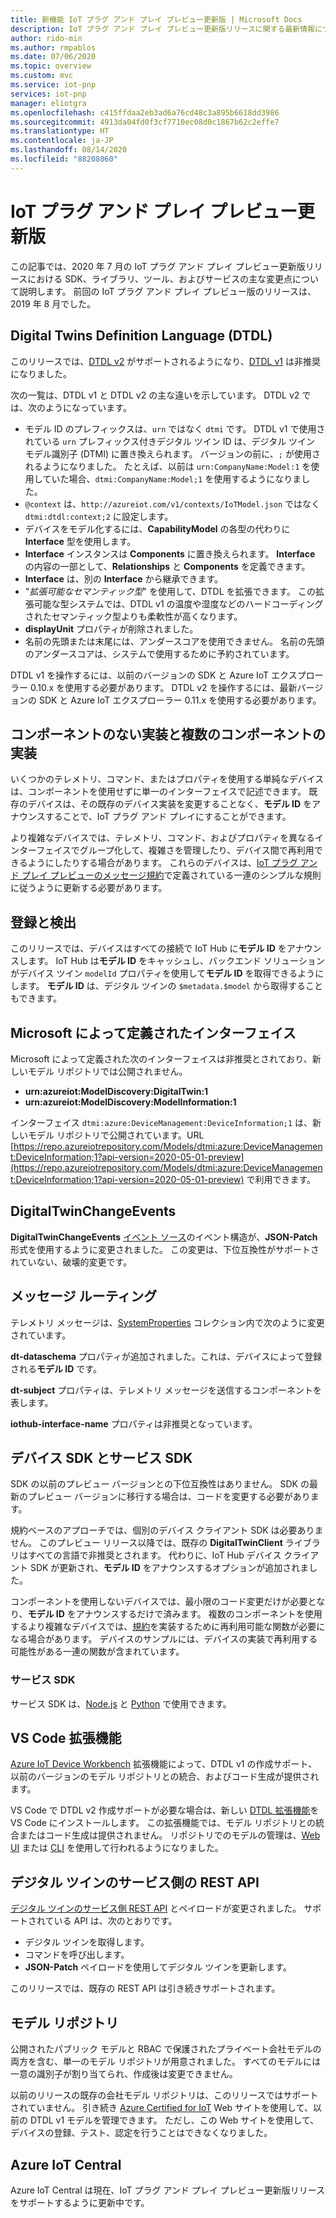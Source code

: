 ```yaml
---
title: 新機能 IoT プラグ アンド プレイ プレビュー更新版 | Microsoft Docs
description: IoT プラグ アンド プレイ プレビュー更新版リリースに関する最新情報について説明します。
author: rido-min
ms.author: rmpablos
ms.date: 07/06/2020
ms.topic: overview
ms.custom: mvc
ms.service: iot-pnp
services: iot-pnp
manager: eliotgra
ms.openlocfilehash: c415ffdaa2eb3ad6a76cd48c3a895b6618dd3986
ms.sourcegitcommit: 4913da04fd0f3cf7710ec08d0c1867b62c2effe7
ms.translationtype: HT
ms.contentlocale: ja-JP
ms.lasthandoff: 08/14/2020
ms.locfileid: "88208060"
---
```

# <a name="iot-plug-and-play-preview-refresh"></a>IoT プラグ アンド プレイ プレビュー更新版

この記事では、2020 年 7 月の IoT プラグ アンド プレイ プレビュー更新版リリースにおける SDK、ライブラリ、ツール、およびサービスの主な変更点について説明します。 前回の IoT プラグ アンド プレイ プレビュー版のリリースは、2019 年 8 月でした。

## <a name="digital-twins-definition-language-dtdl"></a>Digital Twins Definition Language (DTDL)

このリリースでは、[DTDL v2](https://github.com/Azure/opendigitaltwins-dtdl) がサポートされるようになり、[DTDL v1](https://github.com/Azure/opendigitaltwins-dtdl/tree/master/DTDL/v1-preview) は非推奨になりました。

次の一覧は、DTDL v1 と DTDL v2 の主な違いを示しています。 DTDL v2 では、次のようになっています。

- モデル ID のプレフィックスは、`urn` ではなく `dtmi` です。 DTDL v1 で使用されている `urn` プレフィックス付きデジタル ツイン ID は、デジタル ツイン モデル識別子 (DTMI) に置き換えられます。 バージョンの前に、`;` が使用されるようになりました。 たとえば、以前は `urn:CompanyName:Model:1` を使用していた場合、`dtmi:CompanyName:Model;1` を使用するようになりました。
- `@context` は、`http://azureiot.com/v1/contexts/IoTModel.json` ではなく `dtmi:dtdl:context;2` に設定します。
- デバイスをモデル化するには、**CapabilityModel** の各型の代わりに **Interface** 型を使用します。
- **Interface** インスタンスは **Components** に置き換えられます。 **Interface** の内容の一部として、**Relationships** と **Components** を定義できます。
- **Interface** は、別の **Interface** から継承できます。
- "_拡張可能なセマンティック型_" を使用して、DTDL を拡張できます。 この拡張可能な型システムでは、DTDL v1 の温度や湿度などのハードコーディングされたセマンティック型よりも柔軟性が高くなります。
- **displayUnit** プロパティが削除されました。
- 名前の先頭または末尾には、アンダースコアを使用できません。 名前の先頭のアンダースコアは、システムで使用するために予約されています。

DTDL v1 を操作するには、以前のバージョンの SDK と Azure IoT エクスプローラー 0.10.x を使用する必要があります。 DTDL v2 を操作するには、最新バージョンの SDK と Azure IoT エクスプローラー 0.11.x を使用する必要があります。

## <a name="no-component-and-multiple-component-implementations"></a>コンポーネントのない実装と複数のコンポーネントの実装

いくつかのテレメトリ、コマンド、またはプロパティを使用する単純なデバイスは、コンポーネントを使用せずに単一のインターフェイスで記述できます。 既存のデバイスは、その既存のデバイス実装を変更することなく、**モデル ID** をアナウンスすることで、IoT プラグ アンド プレイにすることができます。

より複雑なデバイスでは、テレメトリ、コマンド、およびプロパティを異なるインターフェイスでグループ化して、複雑さを管理したり、デバイス間で再利用できるようにしたりする場合があります。 これらのデバイスは、[IoT プラグ アンド プレイ プレビューのメッセージ規約](concepts-convention.md)で定義されている一連のシンプルな規則に従うように更新する必要があります。

## <a name="registration-and-discovery"></a>登録と検出

このリリースでは、デバイスはすべての接続で IoT Hub に**モデル ID** をアナウンスします。 IoT Hub は**モデル ID** をキャッシュし、バックエンド ソリューションがデバイス ツイン `modelId` プロパティを使用して**モデル ID** を取得できるようにします。 **モデル ID** は、デジタル ツインの `$metadata.$model` から取得することもできます。

## <a name="microsoft-defined-interfaces"></a>Microsoft によって定義されたインターフェイス

Microsoft によって定義された次のインターフェイスは非推奨とされており、新しいモデル リポジトリでは公開されません。

- **urn:azureiot:ModelDiscovery:DigitalTwin:1**
- **urn:azureiot:ModelDiscovery:ModelInformation:1**

インターフェイス `dtmi:azure:DeviceManagement:DeviceInformation;1` は、新しいモデル リポジトリで公開されています。URL [https://repo.azureiotrepository.com/Models/dtmi:azure:DeviceManagement:DeviceInformation;1?api-version=2020-05-01-preview](https://repo.azureiotrepository.com/Models/dtmi:azure:DeviceManagement:DeviceInformation;1?api-version=2020-05-01-preview) で利用できます。

## <a name="digitaltwinchangeevents"></a>DigitalTwinChangeEvents

**DigitalTwinChangeEvents** [イベント ソース](../iot-hub/iot-hub-devguide-messages-d2c.md#non-telemetry-events)のイベント構造が、**JSON-Patch** 形式を使用するように変更されました。 この変更は、下位互換性がサポートされていない、破壊的変更です。

## <a name="message-routing"></a>メッセージ ルーティング

テレメトリ メッセージは、[SystemProperties](../iot-hub/iot-hub-devguide-messages-construct.md) コレクション内で次のように変更されています。

**dt-dataschema** プロパティが追加されました。これは、デバイスによって登録される**モデル ID** です。

**dt-subject** プロパティは、テレメトリ メッセージを送信するコンポーネントを表します。

**iothub-interface-name** プロパティは非推奨となっています。

## <a name="device-and-service-sdks"></a>デバイス SDK とサービス SDK

SDK の以前のプレビュー バージョンとの下位互換性はありません。 SDK の最新のプレビュー バージョンに移行する場合は、コードを変更する必要があります。

規約ベースのアプローチでは、個別のデバイス クライアント SDK は必要ありません。 このプレビュー リリース以降では、既存の **DigitalTwinClient** ライブラリはすべての言語で非推奨とされます。 代わりに、IoT Hub デバイス クライアント SDK が更新され、**モデル ID** をアナウンスするオプションが追加されました。

コンポーネントを使用しないデバイスでは、最小限のコード変更だけが必要となり、**モデル ID** をアナウンスするだけで済みます。 複数のコンポーネントを使用するより複雑なデバイスでは、[規約](concepts-convention.md)を実装するために再利用可能な関数が必要になる場合があります。 デバイスのサンプルには、デバイスの実装で再利用する可能性がある一連の関数が含まれています。

### <a name="service-sdks"></a>サービス SDK

サービス SDK は、[Node.js](https://github.com/Azure/azure-iot-sdk-node/blob/digitaltwins-preview/digitaltwins/service/readme.md) と [Python](https://github.com/Azure/azure-iot-sdk-python/blob/master/azure-iot-hub/README.md) で使用できます。

## <a name="vs-code-extension"></a>VS Code 拡張機能

[Azure IoT Device Workbench](https://marketplace.visualstudio.com/items?itemName=vsciot-vscode.vscode-iot-workbench) 拡張機能によって、DTDL v1 の作成サポート、以前のバージョンのモデル リポジトリとの統合、およびコード生成が提供されます。

VS Code で DTDL v2 作成サポートが必要な場合は、新しい [DTDL 拡張機能](https://marketplace.visualstudio.com/items?itemName=vsciot-vscode.vscode-dtdl)を VS Code にインストールします。 この拡張機能では、モデル リポジトリとの統合またはコード生成は提供されません。 リポジトリでのモデルの管理は、[Web UI](https://aka.ms/iotmodelrepo) または [CLI](https://docs.microsoft.com/cli/azure/ext/azure-iot/iot/pnp?view=azure-cli-latest) を使用して行われるようになりました。

## <a name="digital-twin-service-side-rest-apis"></a>デジタル ツインのサービス側の REST API

[デジタル ツインのサービス側 REST API](https://docs.microsoft.com/rest/api/iothub/service/digitaltwin) とペイロードが変更されました。 サポートされている API は、次のとおりです。

- デジタル ツインを取得します。
- コマンドを呼び出します。
- **JSON-Patch** ペイロードを使用してデジタル ツインを更新します。

このリリースでは、既存の REST API は引き続きサポートされます。

## <a name="model-repository"></a>モデル リポジトリ

公開されたパブリック モデルと RBAC で保護されたプライベート会社モデルの両方を含む、単一のモデル リポジトリが用意されました。 すべてのモデルには一意の識別子が割り当てられ、作成後は変更できません。

以前のリリースの既存の会社モデル リポジトリは、このリリースではサポートされていません。 引き続き [Azure Certified for IoT](https://preview.catalog.azureiotsolutions.com/products) Web サイトを使用して、以前の DTDL v1 モデルを管理できます。 ただし、この Web サイトを使用して、デバイスの登録、テスト、認定を行うことはできなくなりました。

## <a name="azure-iot-central"></a>Azure IoT Central

Azure IoT Central は現在、IoT プラグ アンド プレイ プレビュー更新版リリースをサポートするように更新中です。
